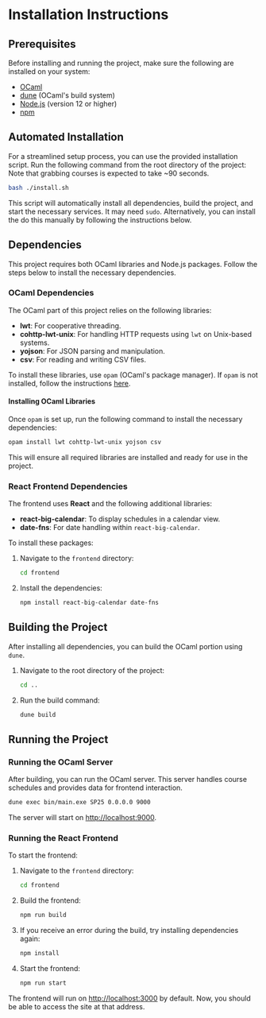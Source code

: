 # Installation Instructions

## Prerequisites

Before installing and running the project, make sure the following are installed on your system:

- [OCaml](https://ocaml.org/docs/install.html)
- [dune](https://dune.build/install) (OCaml's build system)
- [Node.js](https://nodejs.org/) (version 12 or higher)
- [npm](https://www.npmjs.com/)

## Automated Installation

For a streamlined setup process, you can use the provided installation script. Run the following command from the root directory of the project:
Note that grabbing courses is expected to take ~90 seconds.

```bash
bash ./install.sh
```

This script will automatically install all dependencies, build the project, and start the necessary services. It may need `sudo`. Alternatively, you can install the do this manually by following the instructions below.

## Dependencies

This project requires both OCaml libraries and Node.js packages. Follow the steps below to install the necessary dependencies.

### OCaml Dependencies

The OCaml part of this project relies on the following libraries:

- **lwt**: For cooperative threading.
- **cohttp-lwt-unix**: For handling HTTP requests using `lwt` on Unix-based systems.
- **yojson**: For JSON parsing and manipulation.
- **csv**: For reading and writing CSV files.

To install these libraries, use `opam` (OCaml's package manager). If `opam` is not installed, follow the instructions [here](https://opam.ocaml.org/doc/Install.html).

#### Installing OCaml Libraries

Once `opam` is set up, run the following command to install the necessary dependencies:

```bash
opam install lwt cohttp-lwt-unix yojson csv
```

This will ensure all required libraries are installed and ready for use in the project.

### React Frontend Dependencies

The frontend uses **React** and the following additional libraries:

- **react-big-calendar**: To display schedules in a calendar view.
- **date-fns**: For date handling within `react-big-calendar`.

To install these packages:

1. Navigate to the `frontend` directory:

   ```bash
   cd frontend
   ```

2. Install the dependencies:

   ```bash
   npm install react-big-calendar date-fns
   ```

## Building the Project

After installing all dependencies, you can build the OCaml portion using `dune`.

1. Navigate to the root directory of the project:

   ```bash
   cd ..
   ```

2. Run the build command:

   ```bash
   dune build
   ```

## Running the Project

### Running the OCaml Server

After building, you can run the OCaml server. This server handles course schedules and provides data for frontend interaction.

```bash
dune exec bin/main.exe SP25 0.0.0.0 9000 
```

The server will start on [http://localhost:9000](http://localhost:9000).

### Running the React Frontend

To start the frontend:

1. Navigate to the `frontend` directory:

   ```bash
   cd frontend
   ```

2. Build the frontend:

   ```bash
   npm run build
   ```

3. If you receive an error during the build, try installing dependencies again:

   ```bash
   npm install
   ```

4. Start the frontend:

   ```bash
   npm run start
   ```

The frontend will run on [http://localhost:3000](http://localhost:3000) by default. Now, you should be able to access the site at that address.
